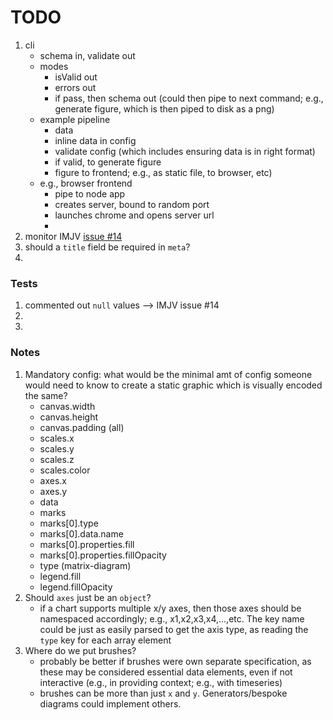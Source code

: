 TODO
====

1. cli
	-	schema in, validate out
	-	modes
		-	isValid out
		-	errors out
		-	if pass, then schema out (could then pipe to next command; e.g., generate figure, which is then piped to disk as a png)
	- 	example pipeline
		-	data
		-	inline data in config
		-	validate config (which includes ensuring data is in right format)
		-	if valid, to generate figure
		-	figure to frontend; e.g., as static file, to browser, etc)
	- 	e.g., browser frontend
		-	pipe to node app
		-	creates server, bound to random port
		-	launches chrome and opens server url
		-	
2. monitor IMJV [issue #14](https://github.com/mafintosh/is-my-json-valid/issues/14)
3. should a `title` field be required in `meta`?
4. 


### Tests

1. commented out `null` values --> IMJV issue #14
2. 
3. 


### Notes

1. Mandatory config: what would be the minimal amt of config someone would need to know to create a static graphic which is visually encoded the same?
	-	canvas.width
	-	canvas.height
	-	canvas.padding (all)
	-	scales.x
	- 	scales.y
	-	scales.z
	-	scales.color
	-	axes.x
	-	axes.y
	-	data
	-	marks
	-	marks[0].type
	-	marks[0].data.name
	-	marks[0].properties.fill
	-	marks[0].properties.fillOpacity
	-	type (matrix-diagram)
	-	legend.fill
	-	legend.fillOpacity
2. Should `axes` just be an `object`?
	-	if a chart supports multiple x/y axes, then those axes should be namespaced accordingly; e.g., x1,x2,x3,x4,...,etc. The key name could be just as easily parsed to get the axis type, as reading the `type` key for each array element
3. Where do we put brushes?
	- 	probably be better if brushes were own separate specification, as these may be considered essential data elements, even if not interactive (e.g., in providing context; e.g., with timeseries)
	- 	brushes can be more than just `x` and `y`. Generators/bespoke diagrams could implement others.
